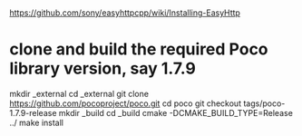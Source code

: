 #
https://github.com/sony/easyhttpcpp/wiki/Installing-EasyHttp

# clone and build the required Poco library version, say 1.7.9
mkdir _external
cd _external
git clone https://github.com/pocoproject/poco.git
cd poco
git checkout tags/poco-1.7.9-release
mkdir _build
cd _build
cmake -DCMAKE_BUILD_TYPE=Release ../
make install